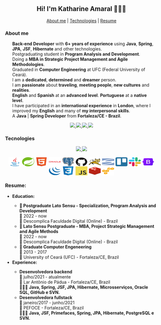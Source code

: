 <h2 align='center'>
  Hi! I'm <b>Katharine Amaral</b> 👩🏻‍💻
</h2>

<p align="center">
  <a href="#about">About me</a> | <a href="#tecnologies">Technologies</a> | <a href="#resume">Resume</a> 
</p>

<div id="about">
  <h3>About me</h3>
  <p><ul>
    <b>Back-end Developer</b> with <b>6+ years of experience</b> using <b>Java</b>, <b>Spring</b>, <b>JPA</b>, <b>JSF</b>, <b>Hibernate</b> and other technologies.<br>
    Postgraduating student in <b>Program Analysis and Development</b>.<br>
    Doing a <b>MBA in Strategic Project Management and Agile Methodologies</b>.<br>
    Graduated in <b>Computer Engineering</b> at UFC (Federal University of Ceará).<br>
    I am a <b>dedicated</b>, <b>determined</b> and <b>dreamer</b> person.<br>
    I am <b>passionate</b> about <b>traveling</b>, <b>meeting people</b>, <b>new cultures</b> and <b>realities</b>.<br>
    <b>English</b> and <b>Spanish</b> at an <b>advanced level</b>. <b>Portuguese</b> at a <b>native level</b>.<br>
    I have participated in an <b>international experience</b> in <b>London</b>, where I improved my <b>English</b> and many of <b>my interpersonal skills</b>.<br>
    A <b>Java</b> | <b>Spring Developer</b> from <b>Fortaleza/CE - Brazil</b>.<br>
  </ul></p>

  <p align='center'>
    <a href="https://www.linkedin.com/in/katharine-amaral/">
      <img src="https://img.shields.io/badge/-LinkedIn-%230077B5?style=for-the-badge&logo=linkedin&logoColor=white" target="_blank">
    </a>
    <a href="https://instagram.com/katharineamaral">
      <img src="https://img.shields.io/badge/instagram-%23E4405F.svg?&style=for-the-badge&color=fc0362&logo=instagram&logoColor=white" target="_blank"/>        
    </a>
    <a href="mailto:amaral.katharine@gmail.com">
      <img src="https://img.shields.io/badge/-Gmail-%23333?style=for-the-badge&color=e60023&logo=gmail&logoColor=white" target="_blank"/>        
    </a>
    <a href="https://github.com/KatharineAmaral29">
      <img src="https://img.shields.io/badge/-Github-%23333?style=for-the-badge&logo=github&logoColor=white" target="_blank"/>        
    </a>
  </p>
</div>

<div id="tecnologies">
  <h3>Tecnologies</h3>
  <div align='center'>
    <a href="https://github.com/KatharineAmaral29">
      <img height="180em" src="https://github-readme-stats.vercel.app/api?username=KatharineAmaral29&show_icons=true&include_all_commits=true&icon_color=fc0362&title_color=fc0362&count_private=true"/>
      <img height="180em" src="https://github-readme-stats.vercel.app/api/top-langs/?username=KatharineAmaral29&layout=compact&langs_count=7&title_color=fc0362"/>
    </a>
  </div><br>
  
  <div align='center' style="display: inline_block">
    <img align="center" height="30" width="40" title="Java" src="https://github.com/devicons/devicon/blob/master/icons/java/java-original.svg">    
    <img align="center" height="30" width="40" title="Spring" src="https://github.com/devicons/devicon/blob/master/icons/spring/spring-original.svg">
    <img align="center" height="30" width="40" title="HTML" src="https://raw.githubusercontent.com/devicons/devicon/master/icons/html5/html5-original.svg">
    <img align="center" height="30" width="40" title="Oracle SQL" src="https://github.com/devicons/devicon/blob/master/icons/oracle/oracle-original.svg">
    <img align="center" height="30" width="40" title="PostgreSQL" src="https://github.com/devicons/devicon/blob/master/icons/postgresql/postgresql-original.svg">
    <img align="center" height="30" width="40" title="GitHub" src="https://raw.githubusercontent.com/devicons/devicon/master/icons/github/github-original.svg">
    <img align="center" height="30" width="40" title="Tomcat" src="https://github.com/devicons/devicon/blob/master/icons/tomcat/tomcat-original.svg">
    <img align="center" height="30" width="40" title="Subversion SVN" src="https://github.com/devicons/devicon/blob/master/icons/subversion/subversion-original.svg">
    <img align="center" height="30" width="40" title="Trello" src="https://github.com/devicons/devicon/blob/master/icons/trello/trello-plain.svg">
    <img align="center" height="30" width="40" title="Slack" src="https://github.com/devicons/devicon/blob/master/icons/slack/slack-original.svg">
    <img align="center" height="30" width="40" title="Bootstrap" src="https://github.com/devicons/devicon/blob/master/icons/bootstrap/bootstrap-original.svg">
    <img align="center" height="30" width="40" title="jQuery" src="https://github.com/devicons/devicon/blob/master/icons/jquery/jquery-original.svg">
    <img align="center" height="30" width="40" title="CSS" src="https://raw.githubusercontent.com/devicons/devicon/master/icons/css3/css3-original.svg">
    <img align="center" height="30" width="40" title="JavaScript" src="https://github.com/devicons/devicon/blob/master/icons/javascript/javascript-original.svg">
    <img align="center" height="30" width="40" title="Redis" src="https://github.com/devicons/devicon/blob/master/icons/redis/redis-original.svg">
    <img align="center" height="30" width="40" title="Amazon AWS" src="https://github.com/devicons/devicon/blob/master/icons/amazonwebservices/amazonwebservices-original.svg">
  </div>
</div>

<div id="resume">
  <h3><b>Resume:</b></h3>
    <ul>
      <li><b>Education:</b></li>
        <ul>
           <li><b>📖 Postgraduate Lato Sensu - Specialization, Program Analysis and Development</b><br>
               📆 2022 - now<br>
               📍   Descomplica Faculdade Digital (Online) - Brazil<br>
           </li>
           <li><b>📖 Lato Sensu Postgraduate - MBA, Project Strategic Management and Agile Methods</b><br>
               📆 2022 - now<br>
               📍   Descomplica Faculdade Digital (Online) - Brazil<br>
           </li>
           <li><b>📖 Graduate Computer Engeneering</b><br>
               📆 2013 - 2017<br>
               📍  University of Ceará (UFC) - Fortaleza/CE, Brazil<br>
           </li>
        </ul>
      <li><b>Experience:</b></li>
        <ul>
          <li> <b>Desenvolvedora backend</b><br>
               📆 julho/2021 - atualmente<br>
               📍   Lar Antônio de Pádua - Fortaleza/CE, Brazil<br>
               ️‍👩🏻‍💻 <b>Java, Spring, JSF, JPA, Hibernate, Microsserviços, Oracle SQL, GitHub e SVN.</b><br>
          <li> <b>Desenvolvedora fullstack</b><br>
               📆 janeiro/2017 - junho/2021<br>
               📍   PEFOCE - Fortaleza/CE, Brazil<br>
               👩🏻‍💻 <b>Java, JSF, Primefaces, Spring, JPA, Hibernate, PostgreSQL e SVN.</b><br>
          </li>
        </ul>
    </ul>
</div>
